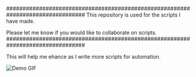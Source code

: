 ################################################################################
This repository is used for the scripts I have made.

Please let me know if you would like to collaborate on scripts. 
################################################################################

This will help me ehance as I write more scripts for automation.

![Demo GIF](https://www.google.com/url?sa=i&url=https%3A%2F%2Ftenor.com%2Fsearch%2Fcoding-gifs&psig=AOvVaw1Xl2aPyjl_0jH8CMVruE2O&ust=1745380523825000&source=images&cd=vfe&opi=89978449&ved=0CBAQjRxqFwoTCKDBsaPf6owDFQAAAAAdAAAAABAE)

